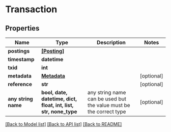 # Transaction


## Properties
Name | Type | Description | Notes
------------ | ------------- | ------------- | -------------
**postings** | [**[Posting]**](Posting.md) |  | 
**timestamp** | **datetime** |  | 
**txid** | **int** |  | 
**metadata** | [**Metadata**](Metadata.md) |  | [optional] 
**reference** | **str** |  | [optional] 
**any string name** | **bool, date, datetime, dict, float, int, list, str, none_type** | any string name can be used but the value must be the correct type | [optional]

[[Back to Model list]](../README.md#documentation-for-models) [[Back to API list]](../README.md#documentation-for-api-endpoints) [[Back to README]](../README.md)


